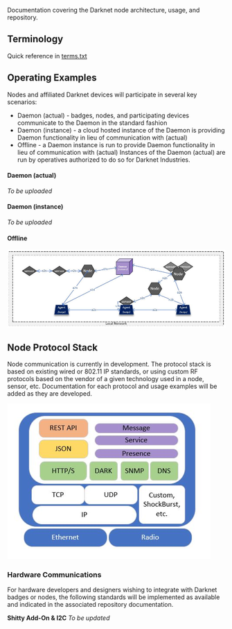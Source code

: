 Documentation covering the Darknet node architecture, usage, and repository.

## Terminology ##

Quick reference in [terms.txt](https://github.com/thedarknet/nodes/blob/master/docs/terms.txt)

## Operating Examples ##

Nodes and affiliated Darknet devices will participate in several key scenarios:
* Daemon (actual) - badges, nodes, and participating devices communicate to the Daemon in the standard fashion
* Daemon (instance) - a cloud hosted instance of the Daemon is providing Daemon functionality in lieu of communication with (actual)
* Offline - a Daemon instance is run to provide Daemon functionality in lieu of communication with (actual) 
Instances of the Daemon (actual) are run by operatives authorized to do so for Darknet Industries. 

#### Daemon (actual) ####
*To be uploaded*

#### Daemon (instance) ####
*To be uploaded*

#### Offline ####

![alt text][offline-scenarios]

## Node Protocol Stack ##

Node communication is currently in development. The protocol stack is based on existing wired or 802.11 IP standards, or using custom RF protocols based on the vendor of a given technology used in a node, sensor, etc. Documentation for each protocol and usage examples will be added as they are developed.

![alt text][pstack1]

### Hardware Communications ###
For hardware developers and designers wishing to integrate with Darknet badges or nodes, the following standards will be implemented as available and indicated in the associated repository documentation.

**Shitty Add-On & I2C**
*To be updated*






[pstack1]: https://github.com/thedarknet/nodes/blob/master/docs/images/dstack.jpg "Darknet Node Stack"
[offline-scenarios]: https://github.com/thedarknet/nodes/blob/master/docs/images/offline-scenarios.jpg "Offline Daemon Scenarios"
